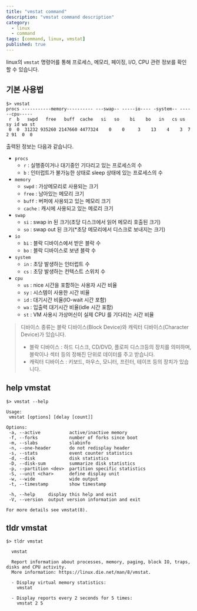 ```yaml
---
title: "vmstat command"
description: "vmstat command description"
category:
  - linux
  - command
tags: [command, linux, vmstat]
published: true 
---
```


linux의 `vmstat` 명령어를 통해 프로세스, 메모리, 페이징, I/O, CPU 관련 정보를 확인 할 수 있습니다.


## 기본 사용법

```shell
$> vmstat
procs -----------memory---------- ---swap-- -----io---- -system-- ------cpu-----
 r  b   swpd   free   buff  cache   si   so    bi    bo   in   cs us sy id wa st
 0  0  31232 935260 2147660 4477324    0    0     3    13    4    3  7  2 91  0  0
```

출력된 정보는 다음과 같습니다.

 - `procs`
   - `r`     : 실행중이거나 대기중인 기다리고 있는 프로세스의 수
   - `b`     : 인터럽트가 불가능한 상태로 sleep 상태에 있는 프로세스의 수
 - `memory`
   - `swpd`  : 가상메모리로 사용되는 크기
   - `free`  : 남아있는 메모리 크기
   - `buff`  : 버퍼에 사용되고 있는 메모리 크기
   - `cache` : 캐시에 사용되고 있는 메로리 크기
 - `swap`
   - `si`    : swap in 된 크기(초당 디스크에서 읽어 메모리 호출된 크기)
   - `so`    : swap out 된 크기(*초당 메모리에서 디스크로 보내지는 크기)
 - `io`
   - `bi`    : 블락 디바이스에서 받은 블락 수
   - `bo`    : 블락 디바이스로 보낸 블락 수
 - `system`
   - `in`    : 초당 발생하는 인터럽트 수
   - `cs`    : 초당 발생하는 컨텍스트 스위치 수
 - `cpu`
   - `us`    : nice 시간을 포함하는 사용자 시간 비율
   - `sy`    : 시스템이 사용한 시간 비율
   - `id`    : 대기시간 비율(IO-wait 시간 포함)
   - `wa`    : 입출력 대기시간 비율(idle 시간 포함)
   - `st`    : VM 사용시 가상머신이 실제 CPU 를 기다리는 시간 비율


> 디바이스 종류는 블락 디바이스(Block Device)와 캐릭터 디바이스(Character Device)가 있습니다.
> - 블락 디바이스 : 하드 디스크, CD/DVD, 플로피 디스크등의 장치를 의미하며, 블락이나 섹터 등의 정해진 단위로 데이터를 주고 받습니다.
> - 캐릭터 디바이스 : 키보드, 마우스, 모니터, 프린터, 테이프 등의 장치가 있습니다.

## help vmstat

```shell
$> vmstat --help

Usage:
 vmstat [options] [delay [count]]

Options:
 -a, --active           active/inactive memory
 -f, --forks            number of forks since boot
 -m, --slabs            slabinfo
 -n, --one-header       do not redisplay header
 -s, --stats            event counter statistics
 -d, --disk             disk statistics
 -D, --disk-sum         summarize disk statistics
 -p, --partition <dev>  partition specific statistics
 -S, --unit <char>      define display unit
 -w, --wide             wide output
 -t, --timestamp        show timestamp

 -h, --help     display this help and exit
 -V, --version  output version information and exit

For more details see vmstat(8).
```

## tldr vmstat

```shell
$> tldr vmstat

  vmstat

  Report information about processes, memory, paging, block IO, traps, disks and CPU activity.
  More information: https://linux.die.net/man/8/vmstat.

  - Display virtual memory statistics:
    vmstat

  - Display reports every 2 seconds for 5 times:
    vmstat 2 5
```

